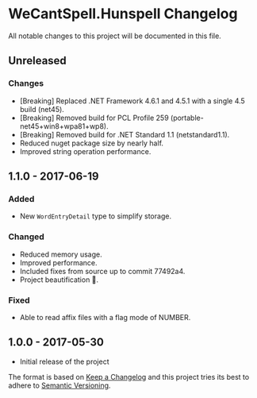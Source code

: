 # WeCantSpell.Hunspell Changelog

All notable changes to this project will be documented in this file.

## Unreleased
### Changes
- [Breaking] Replaced .NET Framework 4.6.1 and 4.5.1 with a single 4.5 build (net45).
- [Breaking] Removed build for PCL Profile 259 (portable-net45+win8+wpa81+wp8).
- [Breaking] Removed build for .NET Standard 1.1 (netstandard1.1).
- Reduced nuget package size by nearly half.
- Improved string operation performance.

## 1.1.0 - 2017-06-19
### Added
- New `WordEntryDetail` type to simplify storage.

### Changed
- Reduced memory usage.
- Improved performance.
- Included fixes from source up to commit 77492a4.
- Project beautification 🐝.

### Fixed
- Able to read affix files with a flag mode of NUMBER.

## 1.0.0 - 2017-05-30
- Initial release of the project

The format is based on [Keep a Changelog](http://keepachangelog.com/) and this project tries its best to adhere to [Semantic Versioning](http://semver.org/).
